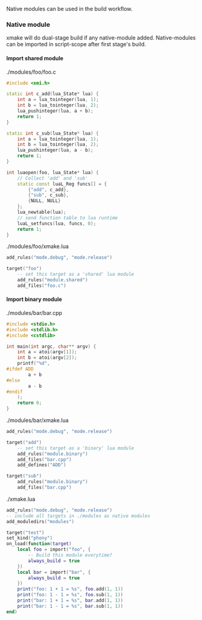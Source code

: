 
Native modules can be used in the build workflow.

### Native module

xmake will do dual-stage build if any native-module added. Native-modules can be imported in script-scope after first stage's build.

#### Import shared module

./modules/foo/foo.c

```c++
#include <xmi.h>

static int c_add(lua_State* lua) {
    int a = lua_tointeger(lua, 1);
    int b = lua_tointeger(lua, 2);
    lua_pushinteger(lua, a + b);
    return 1;
}

static int c_sub(lua_State* lua) {
    int a = lua_tointeger(lua, 1);
    int b = lua_tointeger(lua, 2);
    lua_pushinteger(lua, a - b);
    return 1;
}

int luaopen(foo, lua_State* lua) {
    // Collect 'add' and 'sub'
    static const luaL_Reg funcs[] = {
        {"add", c_add},
        {"sub", c_sub},
        {NULL, NULL}
    };
    lua_newtable(lua);
    // send function table to lua runtime
    luaL_setfuncs(lua, funcs, 0);
    return 1;
}
```

./modules/foo/xmake.lua

```lua
add_rules("mode.debug", "mode.release")

target("foo")
    -- set this target as a 'shared' lua module
    add_rules("module.shared")
    add_files("foo.c")
```

#### Import binary module

./modules/bar/bar.cpp

```c++
#include <stdio.h>
#include <stdlib.h>
#include <cstdlib>

int main(int argc, char** argv) {
    int a = atoi(argv[1]);
    int b = atoi(argv[2]);
    printf("%d", 
#ifdef ADD
        a + b
#else
        a - b
#endif
    );
    return 0;
}
```

./modules/bar/xmake.lua

```lua
add_rules("mode.debug", "mode.release")

target("add")
    -- set this target as a 'binary' lua module
    add_rules("module.binary")
    add_files("bar.cpp")
    add_defines("ADD")

target("sub")
    add_rules("module.binary")
    add_files("bar.cpp")
```

./xmake.lua

```lua
add_rules("mode.debug", "mode.release")
-- include all targets in ./modules as native modules
add_moduledirs("modules")

target("test")
set_kind("phony")
on_load(function(target)
    local foo = import("foo", {
        -- Build this module everytime?
        always_build = true
    })
    local bar = import("bar", {
        always_build = true
    })
    print("foo: 1 + 1 = %s", foo.add(1, 1))
    print("foo: 1 - 1 = %s", foo.sub(1, 1))
    print("bar: 1 + 1 = %s", bar.add(1, 1))
    print("bar: 1 - 1 = %s", bar.sub(1, 1))
end)

```